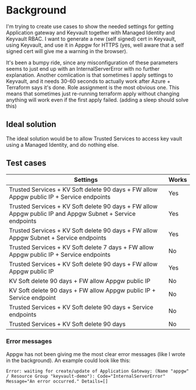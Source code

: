 # Background

I'm trying to create use cases to show the needed settings for getting Application gateway and Keyvault together with Managed Identity and Keyvault RBAC. I want to generate a new (self signed) cert in Keyvault, using Keyvault, and use it in Appgw for HTTPS (yes, well aware that a self signed cert will give me a warning in the browser).

It's been a bumpy ride, since any misconfiguration of these parameters seems to just end up with an InternalServerError with no further explanation. Another comlication is that sometimes I apply settings to Keyvault, and it needs 30-60 seconds to actually work after Azure + Terraform says it's done. Role assignment is the most obvious one. This means that sometimes just re-running terraform apply without changing anything will work even if the first apply failed. (adding a sleep should solve this)

## Ideal solution
The ideal solution would be to allow Trusted Services to access key vault using a Managed Identity, and do nothing else.

## Test cases

| **Settings**      | **Works** |
| ----------- | ----------- |
| Trusted Services + KV Soft delete 90 days + FW allow Appgw public IP + Service endpoints      | Yes       |
| Trusted Services + KV Soft delete 90 days + FW allow Appgw public IP and Appgw Subnet + Service endpoints      | Yes       |
| Trusted Services + KV Soft delete 90 days + FW allow Appgw Subnet + Service endpoints      | Yes       |
| Trusted Services + KV Soft delete 7 days + FW allow Appgw public IP + Service endpoints   | No        |
| Trusted Services + KV Soft delete 90 days + FW allow Appgw public IP | Yes |
| KV Soft delete 90 days + FW allow Appgw public IP | No |
| KV Soft delete 90 days + FW allow Appgw public IP + Service endpoint | No |
| Trusted Services + KV Soft delete 90 days + Service endpoints | No |
| Trusted Services + KV Soft delete 90 days | No |

### Error messages

Appgw has not been giving me the most clear error messages (like I wrote in the background). An example could look like this:

```
Error: waiting for create/update of Application Gateway: (Name "appgw" / Resource Group "keyvault-demo"): Code="InternalServerError" Message="An error occurred." Details=[]
```